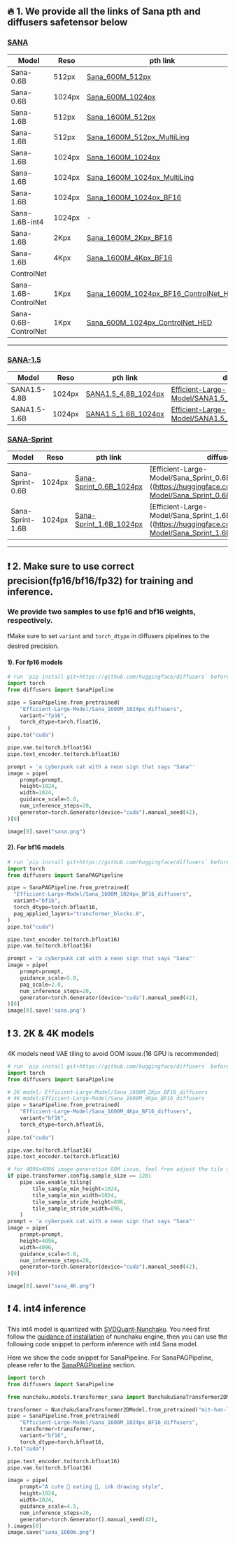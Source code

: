 ## 🔥 1. We provide all the links of Sana pth and diffusers safetensor below

### [SANA](https://arxiv.org/abs/2410.10629)

| Model                | Reso   | pth link                                                                                                                    | diffusers                                                                                                                                         | Precision     | Description    |
|----------------------|--------|-----------------------------------------------------------------------------------------------------------------------------|---------------------------------------------------------------------------------------------------------------------------------------------------|---------------|----------------|
| Sana-0.6B            | 512px  | [Sana_600M_512px](https://huggingface.co/Efficient-Large-Model/Sana_600M_512px)                                             | [Efficient-Large-Model/Sana_600M_512px_diffusers](https://huggingface.co/Efficient-Large-Model/Sana_600M_512px_diffusers)                         | fp16/fp32     | Multi-Language |
| Sana-0.6B            | 1024px | [Sana_600M_1024px](https://huggingface.co/Efficient-Large-Model/Sana_600M_1024px)                                           | [Efficient-Large-Model/Sana_600M_1024px_diffusers](https://huggingface.co/Efficient-Large-Model/Sana_600M_1024px_diffusers)                       | fp16/fp32     | Multi-Language |
| Sana-1.6B            | 512px  | [Sana_1600M_512px](https://huggingface.co/Efficient-Large-Model/Sana_1600M_512px)                                           | [Efficient-Large-Model/Sana_1600M_512px_diffusers](https://huggingface.co/Efficient-Large-Model/Sana_1600M_512px_diffusers)                       | fp16/fp32     | -              |
| Sana-1.6B            | 512px  | [Sana_1600M_512px_MultiLing](https://huggingface.co/Efficient-Large-Model/Sana_1600M_512px_MultiLing)                       | [Efficient-Large-Model/Sana_1600M_512px_MultiLing_diffusers](https://huggingface.co/Efficient-Large-Model/Sana_1600M_512px_MultiLing_diffusers)   | fp16/fp32     | Multi-Language |
| Sana-1.6B            | 1024px | [Sana_1600M_1024px](https://huggingface.co/Efficient-Large-Model/Sana_1600M_1024px)                                         | [Efficient-Large-Model/Sana_1600M_1024px_diffusers](https://huggingface.co/Efficient-Large-Model/Sana_1600M_1024px_diffusers)                     | fp16/fp32     | -              |
| Sana-1.6B            | 1024px | [Sana_1600M_1024px_MultiLing](https://huggingface.co/Efficient-Large-Model/Sana_1600M_1024px_MultiLing)                     | [Efficient-Large-Model/Sana_1600M_1024px_MultiLing_diffusers](https://huggingface.co/Efficient-Large-Model/Sana_1600M_1024px_MultiLing_diffusers) | fp16/fp32     | Multi-Language |
| Sana-1.6B            | 1024px | [Sana_1600M_1024px_BF16](https://huggingface.co/Efficient-Large-Model/Sana_1600M_1024px_BF16)                               | [Efficient-Large-Model/Sana_1600M_1024px_BF16_diffusers](https://huggingface.co/Efficient-Large-Model/Sana_1600M_1024px_BF16_diffusers)           | **bf16**/fp32 | Multi-Language |
| Sana-1.6B-int4       | 1024px | -                                                                                                                           | [mit-han-lab/svdq-int4-sana-1600m](https://huggingface.co/mit-han-lab/svdq-int4-sana-1600m)                                                       | **int4**      | Multi-Language |
| Sana-1.6B            | 2Kpx   | [Sana_1600M_2Kpx_BF16](https://huggingface.co/Efficient-Large-Model/Sana_1600M_2Kpx_BF16)                                   | [Efficient-Large-Model/Sana_1600M_2Kpx_BF16_diffusers](https://huggingface.co/Efficient-Large-Model/Sana_1600M_2Kpx_BF16_diffusers)               | **bf16**/fp32 | Multi-Language |
| Sana-1.6B            | 4Kpx   | [Sana_1600M_4Kpx_BF16](https://huggingface.co/Efficient-Large-Model/Sana_1600M_4Kpx_BF16)                                   | [Efficient-Large-Model/Sana_1600M_4Kpx_BF16_diffusers](https://huggingface.co/Efficient-Large-Model/Sana_1600M_4Kpx_BF16_diffusers)               | **bf16**/fp32 | Multi-Language |
| ControlNet           |        |                                                                                                                             |                                                                                                                                                   |               |                |
| Sana-1.6B-ControlNet | 1Kpx   | [Sana_1600M_1024px_BF16_ControlNet_HED](https://huggingface.co/Efficient-Large-Model/Sana_1600M_1024px_BF16_ControlNet_HED) | Coming soon                                                                                                                                       | **bf16**/fp32 | Multi-Language |
| Sana-0.6B-ControlNet | 1Kpx   | [Sana_600M_1024px_ControlNet_HED](https://huggingface.co/Efficient-Large-Model/Sana_600M_1024px_ControlNet_HED)             | Coming soon                                                                                                                                       | fp16/fp32     | -              |

______________________________________________________________________

### [SANA-1.5](https://arxiv.org/abs/2501.18427)

| Model        | Reso   | pth link                                                                                | diffusers                                                                                                                         | Precision | Description    |
|--------------|--------|-----------------------------------------------------------------------------------------|-----------------------------------------------------------------------------------------------------------------------------------|-----------|----------------|
| SANA1.5-4.8B | 1024px | [SANA1.5_4.8B_1024px](https://huggingface.co/Efficient-Large-Model/SANA1.5_4.8B_1024px) | [Efficient-Large-Model/SANA1.5_4.8B_1024px_diffusers](https://huggingface.co/Efficient-Large-Model/SANA1.5_4.8B_1024px_diffusers) | bf16      | Multi-Language |
| SANA1.5-1.6B | 1024px | [SANA1.5_1.6B_1024px](https://huggingface.co/Efficient-Large-Model/SANA1.5_1.6B_1024px) | [Efficient-Large-Model/SANA1.5_1.6B_1024px_diffusers](https://huggingface.co/Efficient-Large-Model/SANA1.5_1.6B_1024px_diffusers) | bf16      | Multi-Language |

### [SANA-Sprint](https://arxiv.org/pdf/2503.09641)

| Model            | Reso   | pth link                                                                                        | diffusers                                                                                                                                    | Precision | Description    |
|------------------|--------|-------------------------------------------------------------------------------------------------|----------------------------------------------------------------------------------------------------------------------------------------------|-----------|----------------|
| Sana-Sprint-0.6B | 1024px | [Sana-Sprint_0.6B_1024px](https://huggingface.co/Efficient-Large-Model/Sana_Sprint_0.6B_1024px) | \[Efficient-Large-Model/Sana_Sprint_0.6B_1024px_diffusers\]((https://huggingface.co/Efficient-Large-Model/Sana_Sprint_0.6B_1024px_diffusers) | bf16      | Multi-Language |
| Sana-Sprint-1.6B | 1024px | [Sana-Sprint_1.6B_1024px](https://huggingface.co/Efficient-Large-Model/Sana_Sprint_1.6B_1024px) | \[Efficient-Large-Model/Sana_Sprint_1.6B_1024px_diffusers\]((https://huggingface.co/Efficient-Large-Model/Sana_Sprint_1.6B_1024px_diffusers) | bf16      | Multi-Language |

______________________________________________________________________

## ❗ 2. Make sure to use correct precision(fp16/bf16/fp32) for training and inference.

### We provide two samples to use fp16 and bf16 weights, respectively.

❗️Make sure to set `variant` and `torch_dtype` in diffusers pipelines to the desired precision.

#### 1). For fp16 models

```python
# run `pip install git+https://github.com/huggingface/diffusers` before use Sana in diffusers
import torch
from diffusers import SanaPipeline

pipe = SanaPipeline.from_pretrained(
    "Efficient-Large-Model/Sana_1600M_1024px_diffusers",
    variant="fp16",
    torch_dtype=torch.float16,
)
pipe.to("cuda")

pipe.vae.to(torch.bfloat16)
pipe.text_encoder.to(torch.bfloat16)

prompt = 'a cyberpunk cat with a neon sign that says "Sana"'
image = pipe(
    prompt=prompt,
    height=1024,
    width=1024,
    guidance_scale=5.0,
    num_inference_steps=20,
    generator=torch.Generator(device="cuda").manual_seed(42),
)[0]

image[0].save("sana.png")
```

#### 2). For bf16 models

```python
# run `pip install git+https://github.com/huggingface/diffusers` before use Sana in diffusers
import torch
from diffusers import SanaPAGPipeline

pipe = SanaPAGPipeline.from_pretrained(
  "Efficient-Large-Model/Sana_1600M_1024px_BF16_diffusers",
  variant="bf16",
  torch_dtype=torch.bfloat16,
  pag_applied_layers="transformer_blocks.8",
)
pipe.to("cuda")

pipe.text_encoder.to(torch.bfloat16)
pipe.vae.to(torch.bfloat16)

prompt = 'a cyberpunk cat with a neon sign that says "Sana"'
image = pipe(
    prompt=prompt,
    guidance_scale=5.0,
    pag_scale=2.0,
    num_inference_steps=20,
    generator=torch.Generator(device="cuda").manual_seed(42),
)[0]
image[0].save('sana.png')
```

## ❗ 3. 2K & 4K models

4K models need VAE tiling to avoid OOM issue.(16 GPU is recommended)

```python
# run `pip install git+https://github.com/huggingface/diffusers` before use Sana in diffusers
import torch
from diffusers import SanaPipeline

# 2K model: Efficient-Large-Model/Sana_1600M_2Kpx_BF16_diffusers
# 4K model:Efficient-Large-Model/Sana_1600M_4Kpx_BF16_diffusers
pipe = SanaPipeline.from_pretrained(
    "Efficient-Large-Model/Sana_1600M_4Kpx_BF16_diffusers",
    variant="bf16",
    torch_dtype=torch.bfloat16,
)
pipe.to("cuda")

pipe.vae.to(torch.bfloat16)
pipe.text_encoder.to(torch.bfloat16)

# for 4096x4096 image generation OOM issue, feel free adjust the tile size
if pipe.transformer.config.sample_size == 128:
    pipe.vae.enable_tiling(
        tile_sample_min_height=1024,
        tile_sample_min_width=1024,
        tile_sample_stride_height=896,
        tile_sample_stride_width=896,
    )
prompt = 'a cyberpunk cat with a neon sign that says "Sana"'
image = pipe(
    prompt=prompt,
    height=4096,
    width=4096,
    guidance_scale=5.0,
    num_inference_steps=20,
    generator=torch.Generator(device="cuda").manual_seed(42),
)[0]

image[0].save("sana_4K.png")
```

## ❗ 4. int4 inference

This int4 model is quantized with [SVDQuant-Nunchaku](https://github.com/mit-han-lab/nunchaku). You need first follow the [guidance of installation](https://github.com/mit-han-lab/nunchaku?tab=readme-ov-file#installation) of nunchaku engine, then you can use the following code snippet to perform inference with int4 Sana model.

Here we show the code snippet for SanaPipeline. For SanaPAGPipeline, please refer to the [SanaPAGPipeline](https://github.com/mit-han-lab/nunchaku/blob/main/examples/sana_1600m_pag.py) section.

```python
import torch
from diffusers import SanaPipeline

from nunchaku.models.transformer_sana import NunchakuSanaTransformer2DModel

transformer = NunchakuSanaTransformer2DModel.from_pretrained("mit-han-lab/svdq-int4-sana-1600m")
pipe = SanaPipeline.from_pretrained(
    "Efficient-Large-Model/Sana_1600M_1024px_BF16_diffusers",
    transformer=transformer,
    variant="bf16",
    torch_dtype=torch.bfloat16,
).to("cuda")

pipe.text_encoder.to(torch.bfloat16)
pipe.vae.to(torch.bfloat16)

image = pipe(
    prompt="A cute 🐼 eating 🎋, ink drawing style",
    height=1024,
    width=1024,
    guidance_scale=4.5,
    num_inference_steps=20,
    generator=torch.Generator().manual_seed(42),
).images[0]
image.save("sana_1600m.png")
```
